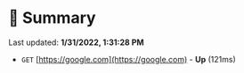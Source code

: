 # 📖 Summary
Last updated: **1/31/2022, 1:31:28 PM**

- `GET` [https://google.com](https://google.com) - **Up** (121ms)

